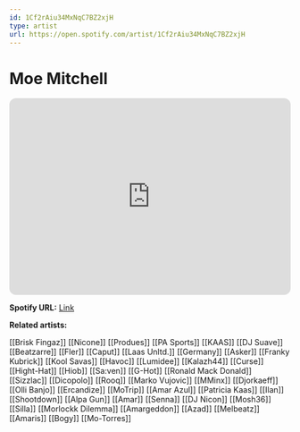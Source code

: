 ```yaml
---
id: 1Cf2rAiu34MxNqC7BZ2xjH
type: artist
url: https://open.spotify.com/artist/1Cf2rAiu34MxNqC7BZ2xjH
---
```

# Moe Mitchell

<iframe style="border-radius:12px" src="https://open.spotify.com/embed/artist/1Cf2rAiu34MxNqC7BZ2xjH" width="100%" height="352" frameBorder="0" allowfullscreen="" allow="autoplay; clipboard-write; encrypted-media; fullscreen; picture-in-picture" loading="lazy"></iframe>

**Spotify URL:** [Link](https://open.spotify.com/artist/1Cf2rAiu34MxNqC7BZ2xjH)

**Related artists:**

[[Brisk Fingaz]]
[[Nicone]]
[[Produes]]
[[PA Sports]]
[[KAAS]]
[[DJ Suave]]
[[Beatzarre]]
[[Fler]]
[[Caput]]
[[Laas Unltd.]]
[[Germany]]
[[Asker]]
[[Franky Kubrick]]
[[Kool Savas]]
[[Havoc]]
[[Lumidee]]
[[Kalazh44]]
[[Curse]]
[[Hight-Hat]]
[[Hiob]]
[[Sa:ven]]
[[G-Hot]]
[[Ronald Mack Donald]]
[[Sizzlac]]
[[Dicopolo]]
[[Rooq]]
[[Marko Vujovic]]
[[MMinx]]
[[Djorkaeff]]
[[Olli Banjo]]
[[Ercandize]]
[[MoTrip]]
[[Amar Azul]]
[[Patricia Kaas]]
[[Ilan]]
[[Shootdown]]
[[Alpa Gun]]
[[Amar]]
[[Senna]]
[[DJ Nicon]]
[[Mosh36]]
[[Silla]]
[[Morlockk Dilemma]]
[[Amargeddon]]
[[Azad]]
[[Melbeatz]]
[[Amaris]]
[[Bogy]]
[[Mo-Torres]]

